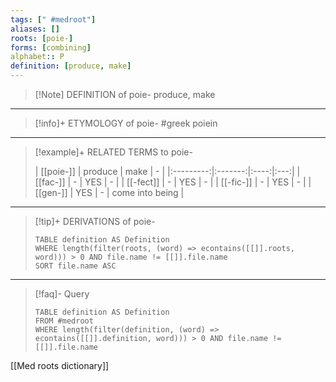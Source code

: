 ```yaml
---
tags: [" #medroot"]
aliases: []
roots: [poie-]
forms: [combining]
alphabet:: P
definition: [produce, make]
---
```

>[!Note] DEFINITION of poie-
>produce, make
_____
>[!info]+ ETYMOLOGY of poie-
>#greek poiein
_____
>[!example]+ RELATED TERMS to poie-
>
>| [[poie-]] | produce | make |  -  |
|:---------:|:-------:|:----:|:---:|
| [[fac-]]  |    -    | YES  |  -  |
| [[-fect]]  |    -    | YES  |  -  |
| [[-fic-]] |    -    | YES  |  -  |
| [[gen-]]  |   YES   |  -   | come into being    |
_____
>[!tip]+ DERIVATIONS of poie-
>```dataview
>TABLE definition AS Definition 
>WHERE length(filter(roots, (word) => econtains([[]].roots, word))) > 0 AND file.name != [[]].file.name
>SORT file.name ASC
>```
___
>[!faq]- Query
>```dataview
>TABLE definition AS Definition
>FROM #medroot
>WHERE length(filter(definition, (word) => econtains([[]].definition, word))) > 0 AND file.name != [[]].file.name
>```

[[Med roots dictionary]]